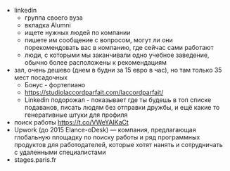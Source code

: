* linkedin
  + группа своего вуза
  + вкладка Alumni
  + ищете нужных людей по компании
  + пишете им сообщение с вопросом, могут ли они порекомендовать вас в компанию, где сейчас сами работают
  + люди, с которыми мы заканчивали одно учебное заведение, обычно более расположены к рекомендациям
* зал, очень дешево (днем в будни за 15 евро в час), но там только 35 мест посадочных
  + Бонус - фортепиано
  + https://studiolaccordparfait.com/laccordparfait/
  + Linkedin подорожал - показывает где ты будешь в топ списке подаванов, писать людям без отправки дружбы, и ещё какие то генеративные штуки для профиля
* поиск работы https://t.co/VWeYAIKaCt
* Upwork (до 2015 Elance-oDesk) — компания, предлагающая глобальную площадку по поиску работы и ряд программных продуктов для работодателей, которые хотят нанять и сотрудничать с удаленными специалистами
* stages.paris.fr
